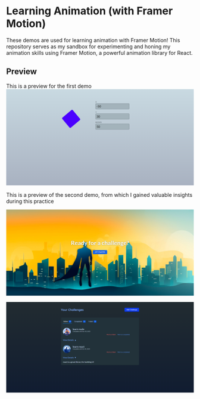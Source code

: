 # Learning Animation (with Framer Motion)

These demos are used for learning animation with Framer Motion! This repository serves as my sandbox for experimenting and honing my animation 
skills using Framer Motion, a powerful animation library for React.

## Preview 

This is a preview for the first demo
![Basic Animation Demo](imagess/one.png)

This is a preview of the second demo, from which I gained valuable insights during this practice

![Basic Animation Demo](imagess/two.png)

![Basic Animation Demo](imagess/three.png)
